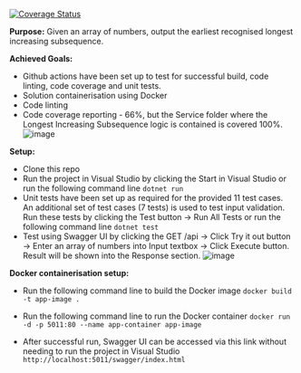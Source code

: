 [![Coverage Status](https://coveralls.io/repos/github/kevinnguyen2208/6f592e15-e780-4d85-a7cc-f61fc346af80/badge.svg)](https://coveralls.io/github/kevinnguyen2208/6f592e15-e780-4d85-a7cc-f61fc346af80)

**Purpose:** Given an array of numbers, output the earliest recognised longest increasing subsequence.

**Achieved Goals:**
- Github actions have been set up to test for successful build, code linting, code coverage and unit tests.
- Solution containerisation using Docker
- Code linting 
- Code coverage reporting - 66%, but the Service folder where the Longest Increasing Subsequence logic is contained is covered 100%.
![image](https://github.com/kevinnguyen2208/6f592e15-e780-4d85-a7cc-f61fc346af80/assets/54177223/6eaa9716-f691-435c-8ea3-7109e1c66044)

**Setup:**
 - Clone this repo
 - Run the project in Visual Studio by clicking the Start in Visual Studio or run the following command line
   `dotnet run`
 - Unit tests have been set up as required for the provided 11 test cases. An additional set of test cases (7 tests) is used to test input validation. Run these tests by clicking the Test button -> Run All Tests or run the following command line
   `dotnet test` 
 - Test using Swagger UI by clicking the GET /api -> Click Try it out button -> Enter an array of numbers into Input textbox -> Click Execute button. Result will be shown into the Response section.
   ![image](https://github.com/kevinnguyen2208/6f592e15-e780-4d85-a7cc-f61fc346af80/assets/54177223/acd56be3-d06e-405c-a60b-ba1b72291065)

**Docker containerisation setup:**
 - Run the following command line to build the Docker image
   `docker build -t app-image .`     

 - Run the following command line to run the Docker container
   `docker run -d -p 5011:80 --name app-container app-image`

 - After successful run, Swagger UI can be accessed via this link without needing to run the project in Visual Studio
   `http://localhost:5011/swagger/index.html`


